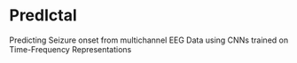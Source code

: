 # PredIctal
Predicting Seizure onset from multichannel EEG Data using CNNs trained on Time-Frequency Representations
